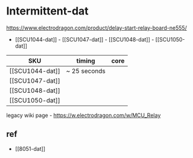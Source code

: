 
# Intermittent-dat

https://www.electrodragon.com/product/delay-start-relay-board-ne555/

- [[SCU1044-dat]] - [[SCU1047-dat]] - [[SCU1048-dat]] - [[SCU1050-dat]]

| SKU             | timing       | core |
| --------------- | ------------ | ---- |
| [[SCU1044-dat]] | ~ 25 seconds |      |
| [[SCU1047-dat]] |              |      |
| [[SCU1048-dat]] |              |      |
| [[SCU1050-dat]] |              |      |



legacy wiki page - https://w.electrodragon.com/w/MCU_Relay


## ref 

- [[8051-dat]]
